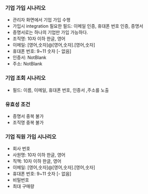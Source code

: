 ### 기업 가입 시나리오
- 관리자 화면에서 기업 가입 수행
- 가입시 integration 필요한 필드: 이메일 인증, 휴대폰 번호 인증, 증명서
- 증명서로는 하나의 기업만 가입 가능하다.
- 조직명: 10자 이하 한글, 영어
- 이메일: [영어,숫자]@[영어,숫자].[영어,숫자]
- 휴대폰 번호: 9~11 숫자 [- 없음]
- 인증서: NotBlank
- 주소: NotBlank

### 기업 조회 시나리오
- 필드: 이름, 이메일, 휴대폰 번호, 인증서 ,주소를 노출

### 유효성 조건
- 증명서 중복 불가
- 조직명 중복 불가

### 기업 직원 가입 시나리오
- 회사 번호 
- 사원명: 10자 이하 한글, 영어
- 직책: 10자 이하 한글, 영어
- 이메일: [영어,숫자]@[영어,숫자].[영어,숫자]
- 휴대폰 번호: 9~11 숫자 [- 없음]
- 비밀번호
- 최대 구매량
